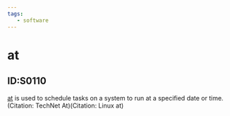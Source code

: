 ```yaml
---
tags:
   - software
---
```

# at
## ID:S0110
[at](software/S0110) is used to schedule tasks on a system to run at a specified date or time.(Citation: TechNet At)(Citation: Linux at)
